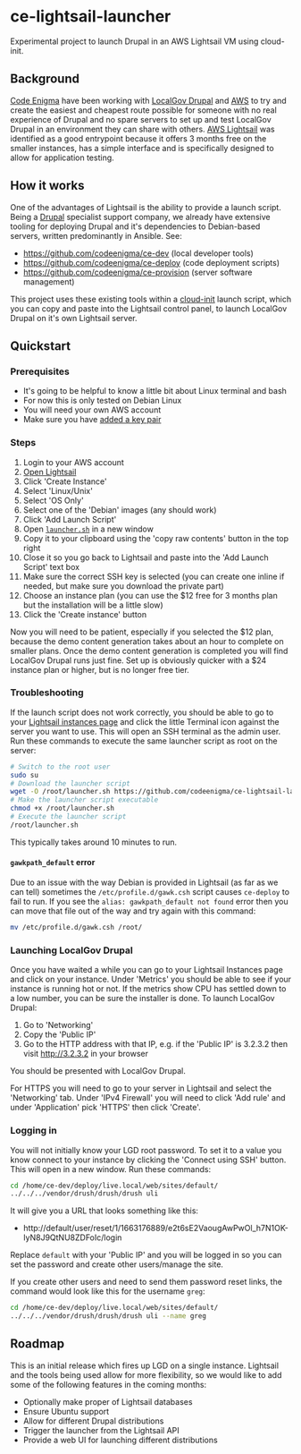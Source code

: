 # ce-lightsail-launcher
Experimental project to launch Drupal in an AWS Lightsail VM using cloud-init.

## Background
[Code Enigma](https://www.codeenigma.com) have been working with [LocalGov Drupal](https://localgovdrupal.org/) and [AWS](https://aws.amazon.com/) to try and create the easiest and cheapest route possible for someone with no real experience of Drupal and no spare servers to set up and test LocalGov Drupal in an environment they can share with others. [AWS Lightsail](https://aws.amazon.com/lightsail/) was identified as a good entrypoint because it offers 3 months free on the smaller instances, has a simple interface and is specifically designed to allow for application testing.

## How it works
One of the advantages of Lightsail is the ability to provide a launch script. Being a [Drupal](https://www.drupal.org/) specialist support company, we already have extensive tooling for deploying Drupal and it's dependencies to Debian-based servers, written predominantly in Ansible. See:
* https://github.com/codeenigma/ce-dev (local developer tools)
* https://github.com/codeenigma/ce-deploy (code deployment scripts)
* https://github.com/codeenigma/ce-provision (server software management)

This project uses these existing tools within a [cloud-init](https://cloudinit.readthedocs.io/) launch script, which you can copy and paste into the Lightsail control panel, to launch LocalGov Drupal on it's own Lightsail server.

## Quickstart

### Prerequisites
* It's going to be helpful to know a little bit about Linux terminal and bash
* For now this is only tested on Debian Linux
* You will need your own AWS account
* Make sure you have [added a key pair](https://docs.aws.amazon.com/AWSEC2/latest/UserGuide/create-key-pairs.html)

### Steps
1. Login to your AWS account
2. [Open Lightsail](https://lightsail.aws.amazon.com/ls/webapp/home/instances)
3. Click 'Create Instance'
4. Select 'Linux/Unix'
5. Select 'OS Only'
6. Select one of the 'Debian' images (any should work)
7. Click 'Add Launch Script'
8. Open [`launcher.sh`](https://github.com/codeenigma/ce-lightsail-launcher/blob/main/launcher.sh) in a new window
9. Copy it to your clipboard using the 'copy raw contents' button in the top right
10. Close it so you go back to Lightsail and paste into the 'Add Launch Script' text box
11. Make sure the correct SSH key is selected (you can create one inline if needed, but make sure you download the private part)
12. Choose an instance plan (you can use the $12 free for 3 months plan but the installation will be a little slow)
13. Click the 'Create instance' button

Now you will need to be patient, especially if you selected the $12 plan, because the demo content generation takes about an hour to complete on smaller plans. Once the demo content generation is completed you will find LocalGov Drupal runs just fine. Set up is obviously quicker with a $24 instance plan or higher, but is no longer free tier.

### Troubleshooting
If the launch script does not work correctly, you should be able to go to your [Lightsail instances page](https://lightsail.aws.amazon.com/ls/webapp/home/instances) and click the little Terminal icon against the server you want to use. This will open an SSH terminal as the admin user. Run these commands to execute the same launcher script as root on the server:

```sh
# Switch to the root user
sudo su
# Download the launcher script
wget -O /root/launcher.sh https://github.com/codeenigma/ce-lightsail-launcher/blob/main/launcher.sh
# Make the launcher script executable
chmod +x /root/launcher.sh
# Execute the launcher script
/root/launcher.sh
```

This typically takes around 10 minutes to run.

#### `gawkpath_default` error
Due to an issue with the way Debian is provided in Lightsail (as far as we can tell) sometimes the `/etc/profile.d/gawk.csh` script causes `ce-deploy` to fail to run. If you see the `alias: gawkpath_default not found` error then you can move that file out of the way and try again with this command:

```sh
mv /etc/profile.d/gawk.csh /root/
```

### Launching LocalGov Drupal
Once you have waited a while you can go to your Lightsail Instances page and click on your instance. Under 'Metrics' you should be able to see if your instance is running hot or not. If the metrics show CPU has settled down to a low number, you can be sure the installer is done. To launch LocalGov Drupal:

1. Go to 'Networking'
2. Copy the 'Public IP'
3. Go to the HTTP address with that IP, e.g. if the 'Public IP' is 3.2.3.2 then visit http://3.2.3.2 in your browser

You should be presented with LocalGov Drupal.

For HTTPS you will need to go to your server in Lightsail and select the 'Networking' tab. Under 'IPv4 Firewall' you will need to click 'Add rule' and under 'Application' pick 'HTTPS' then click 'Create'.

### Logging in
You will not initially know your LGD root password. To set it to a value you know connect to your instance by clicking the 'Connect using SSH' button. This will open in a new window. Run these commands:

```bash
cd /home/ce-dev/deploy/live.local/web/sites/default/
../../../vendor/drush/drush/drush uli
```

It will give you a URL that looks something like this:
* http://default/user/reset/1/1663176889/e2t6sE2VaougAwPwOl_h7N1OK-lyN8J9QtNU8ZDFoIc/login

Replace `default` with your 'Public IP' and you will be logged in so you can set the password and create other users/manage the site.

If you create other users and need to send them password reset links, the command would look like this for the username `greg`:

```bash
cd /home/ce-dev/deploy/live.local/web/sites/default/
../../../vendor/drush/drush/drush uli --name greg
```

## Roadmap
This is an initial release which fires up LGD on a single instance. Lightsail and the tools being used allow for more flexibility, so we would like to add some of the following features in the coming months:

* Optionally make proper of Lightsail databases
* Ensure Ubuntu support
* Allow for different Drupal distributions
* Trigger the launcher from the Lightsail API
* Provide a web UI for launching different distributions
